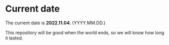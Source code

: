 # Current date

The current date is **2022.11.04.** (YYYY.MM.DD.)

This repository will be good when the world ends, so we will know how long it lasted.